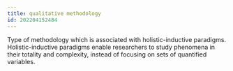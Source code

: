 ```yaml
---
title: qualitative methodology
id: 202204152484
---
```


Type of methodology which is associated with holistic-inductive paradigms. Holistic-inductive paradigms enable researchers to study phenomena in their totality and complexity, instead of focusing on sets of quantified variables.
